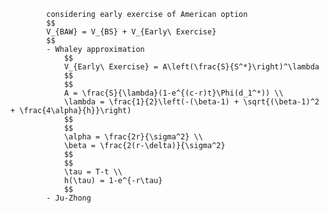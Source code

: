 
            considering early exercise of American option
            $$
            V_{BAW} = V_{BS} + V_{Early\ Exercise}
            $$
            - Whaley approximation
                $$
                V_{Early\ Exercise} = A\left(\frac{S}{S^*}\right)^\lambda
                $$
                $$
                A = \frac{S}{\lambda}(1-e^{(c-r)t}\Phi(d_1^*)) \\
                \lambda = \frac{1}{2}\left(-(\beta-1) + \sqrt{(\beta-1)^2 + \frac{4\alpha}{h}}\right)
                $$
                $$
                \alpha = \frac{2r}{\sigma^2} \\
                \beta = \frac{2(r-\delta)}{\sigma^2}
                $$
                $$
                \tau = T-t \\
                h(\tau) = 1-e^{-r\tau}
                $$
            - Ju-Zhong
